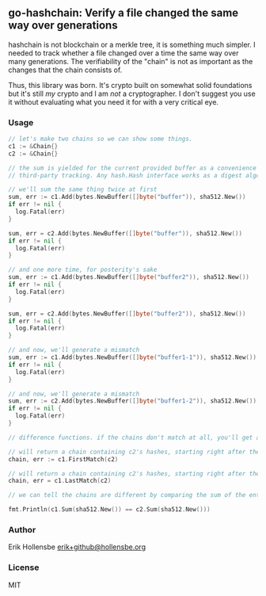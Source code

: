 ## go-hashchain: Verify a file changed the same way over generations

hashchain is not blockchain or a merkle tree, it is something much simpler. I
needed to track whether a file changed over a time the same way over many
generations. The verifiability of the "chain" is not as important as the
changes that the chain consists of.

Thus, this library was born. It's crypto built on somewhat solid foundations
but it's still _my_ crypto and I am _not_ a cryptographer. I don't suggest you
use it without evaluating what you need it for with a very critical eye.

### Usage

```go
// let's make two chains so we can show some things.
c1 := &Chain{}
c2 := &Chain{}

// the sum is yielded for the current provided buffer as a convenience for
// third-party tracking. Any hash.Hash interface works as a digest algorithm.

// we'll sum the same thing twice at first
sum, err := c1.Add(bytes.NewBuffer([]byte("buffer")), sha512.New())
if err != nil {
  log.Fatal(err)
}

sum, err = c2.Add(bytes.NewBuffer([]byte("buffer")), sha512.New())
if err != nil {
  log.Fatal(err)
}

// and one more time, for posterity's sake
sum, err := c1.Add(bytes.NewBuffer([]byte("buffer2")), sha512.New())
if err != nil {
  log.Fatal(err)
}

sum, err = c2.Add(bytes.NewBuffer([]byte("buffer2")), sha512.New())
if err != nil {
  log.Fatal(err)
}

// and now, we'll generate a mismatch
sum, err := c1.Add(bytes.NewBuffer([]byte("buffer1-1")), sha512.New())
if err != nil {
  log.Fatal(err)
}

// and now, we'll generate a mismatch
sum, err := c2.Add(bytes.NewBuffer([]byte("buffer1-2")), sha512.New())
if err != nil {
  log.Fatal(err)
}

// difference functions. if the chains don't match at all, you'll get an error

// will return a chain containing c2's hashes, starting right after the first hash
chain, err := c1.FirstMatch(c2)

// will return a chain containing c2's hashes, starting right after the last hash
chain, err = c1.LastMatch(c2)

// we can tell the chains are different by comparing the sum of the entire chain:

fmt.Println(c1.Sum(sha512.New()) == c2.Sum(sha512.New()))
```

### Author

Erik Hollensbe <erik+github@hollensbe.org>

### License

MIT
